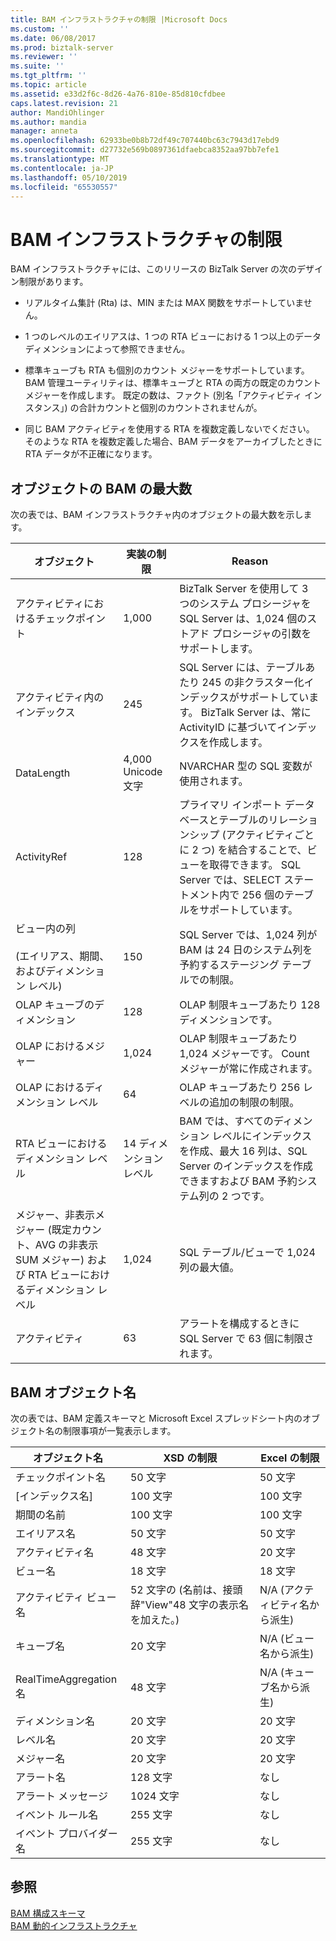```yaml
---
title: BAM インフラストラクチャの制限 |Microsoft Docs
ms.custom: ''
ms.date: 06/08/2017
ms.prod: biztalk-server
ms.reviewer: ''
ms.suite: ''
ms.tgt_pltfrm: ''
ms.topic: article
ms.assetid: e33d2f6c-8d26-4a76-810e-85d810cfdbee
caps.latest.revision: 21
author: MandiOhlinger
ms.author: mandia
manager: anneta
ms.openlocfilehash: 62933be0b8b72df49c707440bc63c7943d17ebd9
ms.sourcegitcommit: d27732e569b0897361dfaebca8352aa97bb7efe1
ms.translationtype: MT
ms.contentlocale: ja-JP
ms.lasthandoff: 05/10/2019
ms.locfileid: "65530557"
---
```

# <a name="bam-infrastructure-limitations"></a>BAM インフラストラクチャの制限
BAM インフラストラクチャには、このリリースの BizTalk Server の次のデザイン制限があります。  
  
-   リアルタイム集計 (Rta) は、MIN または MAX 関数をサポートしていません。  
  
-   1 つのレベルのエイリアスは、1 つの RTA ビューにおける 1 つ以上のデータ ディメンションによって参照できません。  
  
-   標準キューブも RTA も個別のカウント メジャーをサポートしています。 BAM 管理ユーティリティは、標準キューブと RTA の両方の既定のカウント メジャーを作成します。 既定の数は、ファクト (別名「アクティビティ インスタンス」) の合計カウントと個別のカウントされませんが。  
  
-   同じ BAM アクティビティを使用する RTA を複数定義しないでください。 そのような RTA を複数定義した場合、BAM データをアーカイブしたときに RTA データが不正確になります。  
  
## <a name="bam-maximum-number-of-objects"></a>オブジェクトの BAM の最大数  
 次の表では、BAM インフラストラクチャ内のオブジェクトの最大数を示します。  
  
|オブジェクト|実装の制限|Reason|  
|------------|--------------------------|------------|  
|アクティビティにおけるチェックポイント|1,000|BizTalk Server を使用して 3 つのシステム プロシージャを SQL Server は、1,024 個のストアド プロシージャの引数をサポートします。|  
|アクティビティ内のインデックス|245|SQL Server には、テーブルあたり 245 の非クラスター化インデックスがサポートしています。 BizTalk Server は、常に ActivityID に基づいてインデックスを作成します。|  
|DataLength|4,000 Unicode 文字|NVARCHAR 型の SQL 変数が使用されます。|  
|ActivityRef|128|プライマリ インポート データベースとテーブルのリレーションシップ (アクティビティごとに 2 つ) を結合することで、ビューを取得できます。 SQL Server では、SELECT ステートメント内で 256 個のテーブルをサポートしています。|  
|ビュー内の列<br /><br /> (エイリアス、期間、およびディメンション レベル)|150|SQL Server では、1,024 列が BAM は 24 日のシステム列を予約するステージング テーブルでの制限。|  
|OLAP キューブのディメンション|128|OLAP 制限キューブあたり 128 ディメンションです。|  
|OLAP におけるメジャー|1,024|OLAP 制限キューブあたり 1,024 メジャーです。 Count メジャーが常に作成されます。|  
|OLAP におけるディメンション レベル|64|OLAP キューブあたり 256 レベルの追加の制限の制限。|  
|RTA ビューにおけるディメンション レベル|14 ディメンション レベル|BAM では、すべてのディメンション レベルにインデックスを作成、最大 16 列は、SQL Server のインデックスを作成できますおよび BAM 予約システム列の 2 つです。|  
|メジャー、非表示メジャー (既定カウント、AVG の非表示 SUM メジャー) および RTA ビューにおけるディメンション レベル|1,024|SQL テーブル/ビューで 1,024 列の最大値。|  
|アクティビティ|63|アラートを構成するときに SQL Server で 63 個に制限されます。|  
  
## <a name="bam-object-names"></a>BAM オブジェクト名  
 次の表では、BAM 定義スキーマと Microsoft Excel スプレッドシート内のオブジェクト名の制限事項が一覧表示します。  
  
|オブジェクト名|XSD の制限|Excel の制限|  
|------------------|--------------------|----------------------|  
|チェックポイント名|50 文字|50 文字|  
|[インデックス名]|100 文字|100 文字|  
|期間の名前|100 文字|100 文字|  
|エイリアス名|50 文字|50 文字|  
|アクティビティ名|48 文字|20 文字|  
|ビュー名|18 文字|18 文字|  
|アクティビティ ビュー名|52 文字の (名前は、接頭辞"View"48 文字の表示名を加えた。)|N/A (アクティビティ名から派生)|  
|キューブ名|20 文字|N/A (ビュー名から派生)|  
|RealTimeAggregation 名|48 文字|N/A (キューブ名から派生)|  
|ディメンション名|20 文字|20 文字|  
|レベル名|20 文字|20 文字|  
|メジャー名|20 文字|20 文字|  
|アラート名|128 文字|なし|  
|アラート メッセージ|1024 文字|なし|  
|イベント ルール名|255 文字|なし|  
|イベント プロバイダー名|255 文字|なし|  
  
## <a name="see-also"></a>参照  
 [BAM 構成スキーマ](../core/bam-configuration-schema.md)   
 [BAM 動的インフラストラクチャ](../core/bam-dynamic-infrastructure.md)